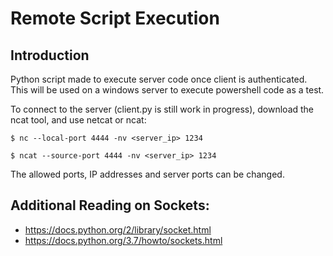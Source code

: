 # Remote Script Execution

## Introduction
Python script made to execute server code once client is authenticated. This will be used on a windows server to execute powershell code as a test.

To connect to the server (client.py is still work in progress), download the ncat tool, and use netcat or ncat:
```
$ nc --local-port 4444 -nv <server_ip> 1234
```
```
$ ncat --source-port 4444 -nv <server_ip> 1234
```

The allowed ports, IP addresses and server ports can be changed.

## Additional Reading on Sockets:
* https://docs.python.org/2/library/socket.html
* https://docs.python.org/3.7/howto/sockets.html
